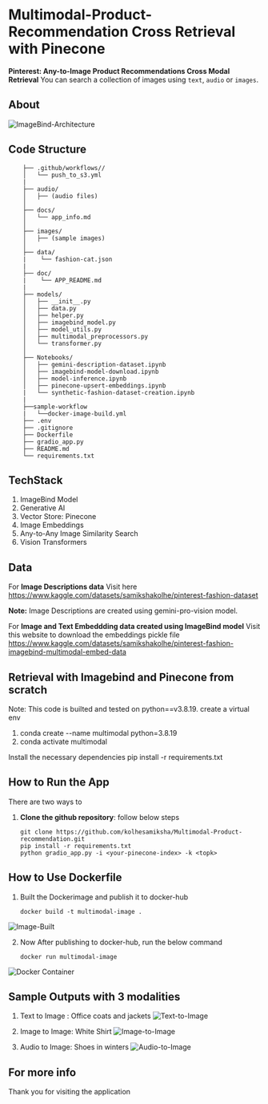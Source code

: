 # Multimodal-Product-Recommendation Cross Retrieval with Pinecone

**Pinterest: Any-to-Image Product Recommendations Cross Modal Retrieval**
You can search a collection of images using `text`, `audio` or `images`.

## About

![ImageBind-Architecture](images/image_bing_architecture.png)

## Code Structure

```
    ├── .github/workflows//
    │   └── push_to_s3.yml
    |
    ├── audio/
    │   ├── (audio files)
    │
    ├── docs/
    │   └── app_info.md
    │
    ├── images/
    │   ├── (sample images)
    │
    ├── data/
    |    └── fashion-cat.json
    |
    ├── doc/
    |    └── APP_README.md
    |
    ├── models/
    │   ├── __init__.py
    │   ├── data.py
    │   ├── helper.py
    │   ├── imagebind_model.py
    │   ├── model_utils.py
    │   ├── multimodal_preprocessors.py
    │   └── transformer.py
    │
    ├── Notebooks/
    │   ├── gemini-description-dataset.ipynb
    │   ├── imagebind-model-download.ipynb
    │   ├── model-inference.ipynb
    │   ├── pinecone-upsert-embeddings.ipynb
    |   └── synthetic-fashion-dataset-creation.ipynb
    |
    ├──sample-workflow
    |   └──docker-image-build.yml
    ├── .env
    ├── .gitignore
    ├── Dockerfile 
    ├── gradio_app.py
    ├── README.md
    └── requirements.txt
```


## TechStack

1. ImageBind Model
2. Generative AI
3. Vector Store: Pinecone
4. Image Embeddings
5. Any-to-Any Image Similarity Search
6. Vision Transformers

## Data

For **Image Descriptions data** Visit here https://www.kaggle.com/datasets/samikshakolhe/pinterest-fashion-dataset 

**Note:** Image Descriptions are created using gemini-pro-vision model.

For **Image and Text Embeddding data created using ImageBind model** Visit this website to download the embeddings pickle file https://www.kaggle.com/datasets/samikshakolhe/pinterest-fashion-imagebind-multimodal-embed-data

## Retrieval with Imagebind and Pinecone from scratch

Note: This code is builted and tested on python==v3.8.19.
create a virtual env 
 1. conda create --name multimodal python=3.8.19
 2. conda activate multimodal

Install the necessary dependencies
 pip install -r requirements.txt

## How to Run the App

There are two ways to 
1. **Clone the github repository**: follow below steps
    ```
    git clone https://github.com/kolhesamiksha/Multimodal-Product-recommendation.git
    pip install -r requirements.txt
    python gradio_app.py -i <your-pinecone-index> -k <topk>

## How to Use Dockerfile
1. Built the Dockerimage and publish it to docker-hub
    ```
    docker build -t multimodal-image . 

![Image-Built](images/multimodal-image-docker-desktop.png)

2. Now After publishing to docker-hub, run the below command
    ```
    docker run multimodal-image
![Docker Container](images/docker-build-1.png)

## Sample Outputs with 3 modalities

1. Text to Image : Office coats and jackets
![Text-to-Image](images/text.png)

2. Image to Image: White Shirt
![Image-to-Image](images/image.png)

3. Audio to Image: Shoes in winters
![Audio-to-Image](images/audio.png)

## For more info
Thank you for visiting the application